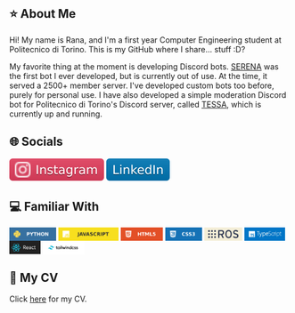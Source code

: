 ## ⭐ About Me

Hi! My name is Rana, and I'm a first year Computer Engineering student at Politecnico di Torino. This is my GitHub where I share... stuff :D?

My favorite thing at the moment is developing Discord bots. [SERENA](https://github.com/rana-kara/SERENA) was the first bot I ever developed, but is currently out of use. At the time, it served a 2500+ member server. I've developed custom bots too before, purely for personal use. I have also developed a simple moderation Discord bot for Politecnico di Torino's Discord server, called [TESSA](https://github.com/rana-kara/TESSA), which is currently up and running.

## 🌐 Socials

<span><a href="https://www.instagram.com/ranakara.py/" target="_blank"><img src="/icons/instagram.svg" alt="Instagram"></a></span>
<span><a href="https://linkedin.com/in/rana-kara/" target="_blank"><img src="/icons/linkedin.svg" alt="LinkedIn"></a></span>

## 💻 Familiar With

<span>
  <img src="/icons/python.svg" height="24" style="vertical-align:middle;"/>
  <img src="/icons/javascript.svg" height="24" style="vertical-align:middle;"/>
  <img src="/icons/html.svg" height="24" style="vertical-align:middle;"/>
  <img src="/icons/css.svg" height="24" style="vertical-align:middle;"/>
  <img src="/icons/ros.png" height="24" style="vertical-align:middle;"/>
  <img src="/icons/ts.png" height="24" style="vertical-align:middle;"/>
  <img src="/icons/react.png" height="24" style="vertical-align:middle;"/>
  <img src="/icons/twc.png" height="24" style="vertical-align:middle;"/>
</span>

## 📄 My CV

Click [here](./RanaKaraCV.pdf) for my CV.
